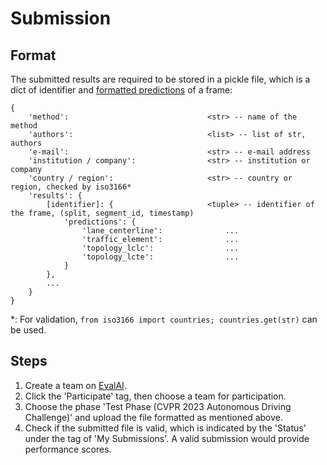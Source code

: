 # Submission

## Format
The submitted results are required to be stored in a pickle file, which is a dict of identifier and [formatted predictions](../data/README.md#annotations) of a frame:

```
{
    'method':                               <str> -- name of the method
    'authors':                              <list> -- list of str, authors
    'e-mail':                               <str> -- e-mail address
    'institution / company':                <str> -- institution or company
    'country / region':                     <str> -- country or region, checked by iso3166*
    'results': {
        [identifier]: {                     <tuple> -- identifier of the frame, (split, segment_id, timestamp)
            'predictions': {
                'lane_centerline':              ...
                'traffic_element':              ...
                'topology_lclc':                ...
                'topology_lcte':                ...
            }
        },
        ...
    }
}
```
*: For validation, `from iso3166 import countries; countries.get(str)` can be used.

## Steps
1. Create a team on [EvalAI](https://eval.ai/web/challenges/challenge-page/1925).
2. Click the 'Participate' tag, then choose a team for participation.
3. Choose the phase 'Test Phase (CVPR 2023 Autonomous Driving Challenge)' and upload the file formatted as mentioned above.
4. Check if the submitted file is valid, which is indicated by the 'Status' under the tag of 'My Submissions'. A valid submission would provide performance scores.
